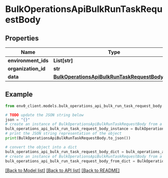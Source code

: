 # BulkOperationsApiBulkRunTaskRequestBody


## Properties

Name | Type | Description | Notes
------------ | ------------- | ------------- | -------------
**environment_ids** | **List[str]** |  | 
**organization_id** | **str** |  | 
**data** | [**BulkOperationsApiBulkRunTaskRequestBodyData**](BulkOperationsApiBulkRunTaskRequestBodyData.md) |  | 

## Example

```python
from env0_client.models.bulk_operations_api_bulk_run_task_request_body import BulkOperationsApiBulkRunTaskRequestBody

# TODO update the JSON string below
json = "{}"
# create an instance of BulkOperationsApiBulkRunTaskRequestBody from a JSON string
bulk_operations_api_bulk_run_task_request_body_instance = BulkOperationsApiBulkRunTaskRequestBody.from_json(json)
# print the JSON string representation of the object
print(BulkOperationsApiBulkRunTaskRequestBody.to_json())

# convert the object into a dict
bulk_operations_api_bulk_run_task_request_body_dict = bulk_operations_api_bulk_run_task_request_body_instance.to_dict()
# create an instance of BulkOperationsApiBulkRunTaskRequestBody from a dict
bulk_operations_api_bulk_run_task_request_body_from_dict = BulkOperationsApiBulkRunTaskRequestBody.from_dict(bulk_operations_api_bulk_run_task_request_body_dict)
```
[[Back to Model list]](../README.md#documentation-for-models) [[Back to API list]](../README.md#documentation-for-api-endpoints) [[Back to README]](../README.md)



